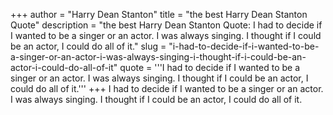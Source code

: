 +++
author = "Harry Dean Stanton"
title = "the best Harry Dean Stanton Quote"
description = "the best Harry Dean Stanton Quote: I had to decide if I wanted to be a singer or an actor. I was always singing. I thought if I could be an actor, I could do all of it."
slug = "i-had-to-decide-if-i-wanted-to-be-a-singer-or-an-actor-i-was-always-singing-i-thought-if-i-could-be-an-actor-i-could-do-all-of-it"
quote = '''I had to decide if I wanted to be a singer or an actor. I was always singing. I thought if I could be an actor, I could do all of it.'''
+++
I had to decide if I wanted to be a singer or an actor. I was always singing. I thought if I could be an actor, I could do all of it.
